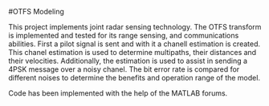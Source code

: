 #OTFS Modeling

This project implements joint radar sensing technology. The OTFS transform is implemented and tested for its range sensing, and communications abilities. First a pilot signal is sent and with it a chanell estimation is created. This chanel estimation is used to determine multipaths, their distances and their velocities. Additionally, the estimation is used to assist in sending a 4PSK message over a noisy chanel. The bit error rate is compared for different noises to determine the benefits and operation range of the model.


Code has been implemented with the help of the MATLAB forums. 
